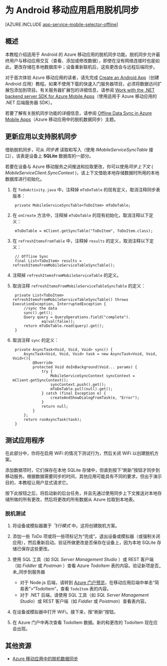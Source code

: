 <properties
	pageTitle="为 Azure 移动应用启用脱机同步 (Android)"
	description="了解如何在 Android 应用程序中使用应用服务移动应用来缓存和同步脱机数据"
	documentationCenter="android"
	authors="RickSaling"
	manager="erikre"
	services="app-service\mobile"/>

<tags
	ms.service="app-service-mobile"
	ms.workload="mobile"
	ms.tgt_pltfrm="mobile-android"
	ms.devlang="java"
	ms.topic="article"
	ms.date="10/01/2016"
	wacn.date="09/26/2016"
	ms.author="yuaxu"/>

# 为 Android 移动应用启用脱机同步

[AZURE.INCLUDE [app-service-mobile-selector-offline](../../includes/app-service-mobile-selector-offline.md)]

## 概述

本教程介绍适用于 Android 的 Azure 移动应用的脱机同步功能。脱机同步允许最终用户与移动应用交互（查看、添加或修改数据），即使在没有网络连接时也是如此。更改存储在本地数据库中；设备重新联机后，这些更改会与远程后端同步。

对于首次体验 Azure 移动应用的读者，请先完成 [Create an Android App]（创建 Android 应用）教程。如果不使用下载的快速入门服务器项目，必须将数据访问扩展包添加到项目。有关服务器扩展包的详细信息，请参阅 [Work with the .NET backend server SDK for Azure Mobile Apps](/documentation/articles/app-service-mobile-dotnet-backend-how-to-use-server-sdk/)（使用适用于 Azure 移动应用的 .NET 后端服务器 SDK）。

若要了解有关脱机同步功能的详细信息，请参阅 [Offline Data Sync in Azure Mobile Apps]（Azure 移动应用中的脱机数据同步）主题。

## 更新应用以支持脱机同步

借助脱机同步，可从 *同步表* 读取和写入（使用 *IMobileServiceSyncTable* 接口），该表是设备上 **SQLite** 数据库的一部分。

若要在设备与 Azure 移动服务之间推送和拉取更改，你可以使用*同步上下文* ( *MobileServiceClient.SyncContext* )，该上下文借助本地存储数据时所用的本地数据库进行初始化。

1. 在 `TodoActivity.java` 中，注释掉 `mToDoTable` 的现有定义，取消注释同步表版本：

	    private MobileServiceSyncTable<ToDoItem> mToDoTable;

2. 在 `onCreate` 方法中，注释掉 `mToDoTable` 的现有初始化，取消注释以下定义：

        mToDoTable = mClient.getSyncTable("ToDoItem", ToDoItem.class);

3. 在 `refreshItemsFromTable` 中，注释掉 `results` 的定义，取消注释以下定义：

		// Offline Sync
		final List<ToDoItem> results = refreshItemsFromMobileServiceTableSyncTable();

4. 注释掉 `refreshItemsFromMobileServiceTable` 的定义。

5. 取消注释 `refreshItemsFromMobileServiceTableSyncTable` 的定义：

	    private List<ToDoItem> refreshItemsFromMobileServiceTableSyncTable() throws ExecutionException, InterruptedException {
	        //sync the data
	        sync().get();
	        Query query = QueryOperations.field("complete").
	                eq(val(false));
	        return mToDoTable.read(query).get();
	    }

6. 取消注释 `sync` 的定义：

	    private AsyncTask<Void, Void, Void> sync() {
	        AsyncTask<Void, Void, Void> task = new AsyncTask<Void, Void, Void>(){
	            @Override
	            protected Void doInBackground(Void... params) {
	                try {
	                    MobileServiceSyncContext syncContext = mClient.getSyncContext();
	                    syncContext.push().get();
	                    mToDoTable.pull(null).get();
	                } catch (final Exception e) {
	                    createAndShowDialogFromTask(e, "Error");
	                }
	                return null;
	            }
	        };
	        return runAsyncTask(task);
	    }

## 测试应用程序

在此部分中，你将在启用 WiFi 的情况下测试行为，然后关闭 WiFi 以创建脱机方案。

添加数据项时，它们保存在本地 SQLite 存储中，但直到按下“刷新”按钮才同步到移动服务。根据数据需要同步的时间，其他应用可能具有不同的要求，但出于演示目的，本教程让用户显式请求它。

按下此按钮之后，将启动新的后台任务，并且先通过使用同步上下文推送对本地存储所做的所有更改，然后将更改的所有数据从 Azure 拉取到本地表。

### 脱机测试

1. 将设备或模拟器置于 *飞行模式* 中。这将创建脱机方案。

2. 添加一些 *ToDo* 项或将一些项标记为“完成”。退出设备或模拟器（或强制关闭应用），然后重新启动。验证所做更改是否保存在设备上，因为本地 SQLite 存储已保存这些更改。

3. 使用 SQL 工具（如 *SQL Server Management Studio* ）或 REST 客户端（如 *Fiddler* 或 *Postman* ）查看 Azure *TodoItem* 表的内容。验证新项是否_未_同步到服务器

   	+ 对于 Node.js 后端，请转到 [Azure 门户预览](https://portal.azure.cn/)，在移动应用后端中单击“简易表”>“TodoItem”，查看 `TodoItem` 表的内容。
   	+ 对于 .NET 后端，请使用 SQL 工具（如 *SQL Server Management Studio*）或 REST 客户端（如 *Fiddler* 或 *Poistman*）查看表内容。

4. 在设备或模拟器中打开 WiFi。接下来，按“刷新”按钮。

5. 在 Azure 门户中再次查看 TodoItem 数据。新的和更改的 TodoItem 现在应会出现。

## 其他资源

* [Azure 移动应用中的脱机数据同步]


<!-- URLs. -->

[Offline Data Sync in Azure Mobile Apps]: /documentation/articles/app-service-mobile-offline-data-sync/
[Azure 移动应用中的脱机数据同步]: /documentation/articles/app-service-mobile-offline-data-sync/

[Create an Android App]: /documentation/articles/app-service-mobile-android-get-started/

<!---HONumber=Mooncake_0919_2016-->